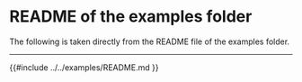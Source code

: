 # README of the examples folder

The following is taken directly from the README file of the examples folder.

---


{{#include ../../examples/README.md }}
